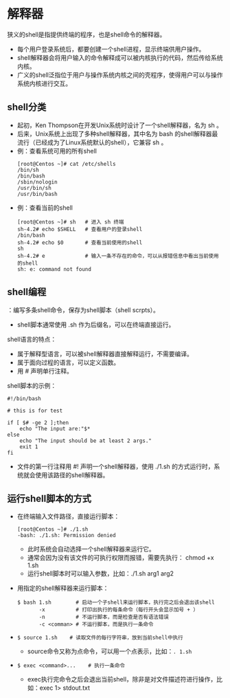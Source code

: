 # 解释器

狭义的shell是指提供终端的程序，也是shell命令的解释器。
- 每个用户登录系统后，都要创建一个shell进程，显示终端供用户操作。
- shell解释器会将用户输入的命令解释成可以被内核执行的代码，然后传给系统内核。
- 广义的shell泛指位于用户与操作系统内核之间的壳程序，使得用户可以与操作系统内核进行交互。

## shell分类

- 起初，Ken Thompson在开发Unix系统时设计了一个shell解释器，名为 sh 。
- 后来，Unix系统上出现了多种shell解释器，其中名为 bash 的shell解释器最流行（已经成为了Linux系统默认的shell），它兼容 sh 。
- 例：查看系统可用的所有shell
    ```shell
    [root@Centos ~]# cat /etc/shells
    /bin/sh
    /bin/bash
    /sbin/nologin
    /usr/bin/sh
    /usr/bin/bash
    ```
- 例：查看当前的shell
    ```shell
    [root@Centos ~]# sh   # 进入 sh 终端
    sh-4.2# echo $SHELL   # 查看用户的登录shell
    /bin/bash
    sh-4.2# echo $0       # 查看当前使用的shell
    sh
    sh-4.2# e             # 输入一条不存在的命令，可以从报错信息中看出当前使用的shell
    sh: e: command not found
    ```

## shell编程

：编写多条shell命令，保存为shell脚本（shell scrpts）。
- shell脚本通常使用 .sh 作为后缀名，可以在终端直接运行。

shell语言的特点：
- 属于解释型语言，可以被shell解释器直接解释运行，不需要编译。
- 属于面向过程的语言，可以定义函数。
- 用 # 声明单行注释。

shell脚本的示例：
```shell
#!/bin/bash

# this is for test

if [ $# -ge 2 ];then
    echo "The input are:"$*
else
    echo "The input should be at least 2 args."
    exit 1
fi
```
- 文件的第一行注释用 #! 声明一个shell解释器，使用 ./1.sh 的方式运行时，系统就会使用该路径的shell解释器。

## 运行shell脚本的方式

- 在终端输入文件路径，直接运行脚本：
    ```shell
    [root@Centos ~]# ./1.sh 
    -bash: ./1.sh: Permission denied
    ```
  - 此时系统会自动选择一个shell解释器来运行它。
  - 通常会因为没有该文件的可执行权限而报错，需要先执行： chmod +x 1.sh
  - 运行shell脚本时可以输入参数，比如：./1.sh arg1 arg2

- 用指定的shell解释器来运行脚本：
    ```shell
    $ bash 1.sh        # 启动一个子shell来运行脚本，执行完之后会退出该shell
           -x          # 打印出执行的每条命令（每行开头会显示加号 + ）
           -n          # 不运行脚本，而是检查是否有语法错误
           -c <comman> # 不运行脚本，而是执行一条命令
    ```

- 
    ```shell
    $ source 1.sh    # 读取文件的每行字符串，放到当前shell中执行
    ```
  - source命令又称为点命令，可以用一个点表示，比如：`. 1.sh`

- 
    ```shell
    $ exec <command>...    # 执行一条命令
    ```
  - exec执行完命令之后会退出当前shell，除非是对文件描述符进行操作，比如：exec 1> stdout.txt
